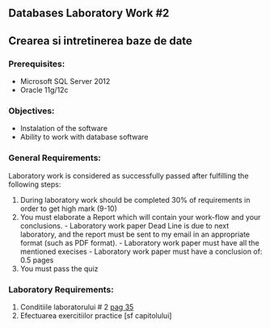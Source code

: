 ## Databases Laboratory Work #2

## Crearea si intretinerea baze de date

### Prerequisites:
  - Microsoft SQL Server 2012
  - Oracle 11g/12c

### Objectives:
  - Instalation of the software
  - Ability to work with database software

### General Requirements:
  Laboratory work is considered as successfully passed after fulfilling the following steps:

  1. During laboratory work should be completed 30% of requirements in order to get high mark (9-10)
  2. You must elaborate a Report which will contain your work-flow and your conclusions.
    - Laboratory work paper Dead Line is due to next laboratory, and the report must be sent to my email in an appropriate format (such as PDF format).
    - Laboratory work paper must have all the mentioned execises 
    - Laboratory work paper must have a conclusion of: 0.5 pages
  3. You must pass the quiz
  
### Laboratory Requirements:
   1. Conditiile laboratorului # 2 [pag 35](https://drive.google.com/open?id=0B-b6xKAweMRhbGZHT2V5MlJHZDQ)
   2. Efectuarea exercitiilor practice [sf capitolului]



